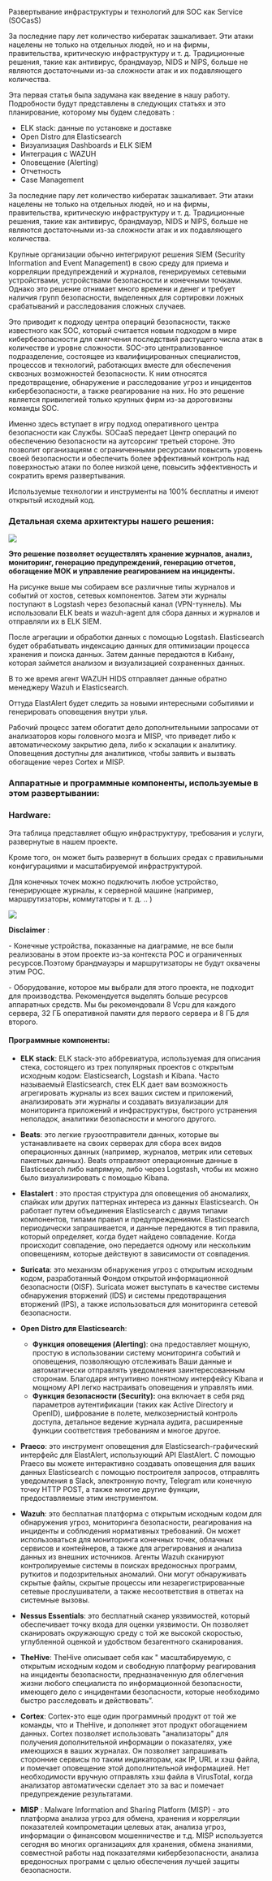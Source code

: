 Развертывание инфраструктуры и технологий для SOC как Service (SOCasS)

За последние пару лет количество кибератак зашкаливает. Эти атаки нацелены не только на отдельных людей, но и на фирмы, правительства, критическую инфраструктуру и т. д. Традиционные решения, такие как антивирус, брандмауэр, NIDS и NIPS, больше не являются достаточными из-за сложности атак и их подавляющего количества.

Эта первая статья была задумана как введение в нашу работу. Подробности будут представлены в следующих статьях и это планирование, которому мы будем следовать :

- ELK stack: данные по установке и доставке
- Open Distro для Elasticsearch
- Визуализация Dashboards и ELK SIEM
- Интеграция с WAZUH
- Оповещение (Alerting)
- Отчетность
- Case Management



За последние пару лет количество кибератак зашкаливает. Эти атаки нацелены не только на отдельных людей, но и на фирмы, правительства, критическую инфраструктуру и т. д. Традиционные решения, такие как антивирус, брандмауэр, NIDS и NIPS, больше не являются достаточными из-за сложности атак и их подавляющего количества.

Крупные организации обычно интегрируют решения SIEM (Security Information and Event Management) в свою среду для приема и корреляции предупреждений и журналов, генерируемых сетевыми устройствами, устройствами безопасности и конечными точками. Однако это решение отнимает много времени и денег и требует наличия групп безопасности, выделенных для сортировки ложных срабатываний и расследования сложных случаев.

Это приводит к подходу центра операций безопасности, также известного как SOC, который считается новым подходом в мире кибербезопасности для смягчения последствий растущего числа атак в количестве и уровне сложности. SOC-это централизованное подразделение, состоящее из квалифицированных специалистов, процессов и технологий, работающих вместе для обеспечения сквозных возможностей безопасности. К ним относятся предотвращение, обнаружение и расследование угроз и инцидентов кибербезопасности, а также реагирование на них. Но это решение является привилегией только крупных фирм из-за дороговизны команды SOC.

Именно здесь вступает в игру подход оперативного центра безопасности как Службы. SOCaaS передает Центр операций по обеспечению безопасности на аутсорсинг третьей стороне. Это позволит организациям с ограниченными ресурсами повысить уровень своей безопасности и обеспечить более эффективный контроль над поверхностью атаки по более низкой цене, повысить эффективность и сократить время развертывания.

Используемые технологии и инструменты на 100% бесплатны и имеют открытый исходный код.



### Детальная схема архитектуры нашего решения:

![](https://habrastorage.org/webt/br/tg/br/brtgbria1khg3dg-lpk9z1lag3g.png)



**Это решение позволяет осуществлять хранение журналов, анализ, мониторинг, генерацию предупреждений, генерацию отчетов, обогащение МОК и управление реагированием на инциденты.**

На рисунке выше мы собираем все различные типы журналов и событий от хостов, сетевых компонентов. Затем эти журналы поступают в Logstash через безопасный канал (VPN-туннель). Мы использовали ELK beats и wazuh-agent для сбора данных и журналов и отправляли их в ELK SIEM.

После агрегации и обработки данных с помощью Logstash. Elasticsearch будет обрабатывать индексацию данных для оптимизации процесса хранения и поиска данных. Затем данные передаются в Кибану, которая займется анализом и визуализацией сохраненных данных.

В то же время агент WAZUH HIDS отправляет данные обратно менеджеру Wazuh и Elasticsearch.

Оттуда ElastAlert будет следить за новыми интересными событиями и генерировать оповещения внутри улья.

Рабочий процесс затем обогатит дело дополнительными запросами от анализаторов коры головного мозга и MISP, что приведет либо к автоматическому закрытию дела, либо к эскалации к аналитику. Оповещения доступны для аналитиков, чтобы заявить и вызвать обогащение через Cortex и MISP.



### Аппаратные и программные компоненты, используемые в этом развертывании:

### **Hardware**:

Эта таблица представляет общую инфраструктуру, требования и услуги, развернутые в нашем проекте.

Кроме того, он может быть развернут в больших средах с правильными конфигурациями и масштабируемой инфраструктурой.

Для конечных точек можно подключить любое устройство, генерирующее журналы, к серверной машине (например, маршрутизаторы, коммутаторы и т. д. .. )

![](https://habrastorage.org/webt/cd/td/iy/cdtdiynh9ijdpmzejfqby60gb7o.png)

**Disclaimer** :

\- Конечные устройства, показанные на диаграмме, не все были реализованы в этом проекте из-за контекста POC и ограниченных ресурсов.Поэтому брандмауэры и маршрутизаторы не будут охвачены этим POC.

\- Оборудование, которое мы выбрали для этого проекта, не подходит для производства. Рекомендуется выделять больше ресурсов аппаратных средств. Мы бы рекомендовали 8 Vcpu для каждого сервера, 32 ГБ оперативной памяти для первого сервера и 8 ГБ для второго.

#### Программные компоненты:

- **ELK stack**: ELK stack-это аббревиатура, используемая для описания стека, состоящего из трех популярных проектов с открытым исходным кодом: Elasticsearch, Logstash и Kibana. Часто называемый Elasticsearch, стек ELK дает вам возможность агрегировать журналы из всех ваших систем и приложений, анализировать эти журналы и создавать визуализации для мониторинга приложений и инфраструктуры, быстрого устранения неполадок, аналитики безопасности и многого другого.

- **Beats**: это легкие грузоотправители данных, которые вы устанавливаете на своих серверах для сбора всех видов операционных данных (например, журналов, метрик или сетевых пакетных данных). Beats отправляют операционные данные в Elasticsearch либо напрямую, либо через Logstash, чтобы их можно было визуализировать с помощью Kibana.

- **Elastalert** : это простая структура для оповещения об аномалиях, спайках или других паттернах интереса из данных Elasticsearch. Он работает путем объединения Elasticsearch с двумя типами компонентов, типами правил и предупреждениями. Elasticsearch периодически запрашивается, и данные передаются в тип правила, который определяет, когда будет найдено совпадение. Когда происходит совпадение, оно передается одному или нескольким оповещениям, которые действуют в зависимости от совпадения.

- **Suricata**: это механизм обнаружения угроз с открытым исходным кодом, разработанный Фондом открытой информационной безопасности (OISF). Suricata может выступать в качестве системы обнаружения вторжений (IDS) и системы предотвращения вторжений (IPS), а также использоваться для мониторинга сетевой безопасности. 

- **Open Distro для Elasticsearch**:
  - **Функция оповещения (Alerting)**: она предоставляет мощную, простую в использовании систему мониторинга событий и оповещения, позволяющую отслеживать Ваши данные и автоматически отправлять уведомления заинтересованным сторонам. Благодаря интуитивно понятному интерфейсу Kibana и мощному API легко настраивать оповещения и управлять ими.
  - **Функция безопасности (Security):** она включает в себя ряд параметров аутентификации (таких как Active Directory и OpenID), шифрование в полете, мелкозернистый контроль доступа, детальное ведение журнала аудита, расширенные функции соответствия требованиям и многое другое.

- **Praeco**: это инструмент оповещения для Elasticsearch-графический интерфейс для ElastAlert, использующий API ElastAlert. С помощью Praeco вы можете интерактивно создавать оповещения для ваших данных Elasticsearch с помощью построителя запросов, отправлять уведомления в Slack, электронную почту, Telegram или конечную точку HTTP POST, а также многие другие функции, предоставляемые этим инструментом.

- **Wazuh**: это бесплатная платформа с открытым исходным кодом для обнаружения угроз, мониторинга безопасности, реагирования на инциденты и соблюдения нормативных требований. Он может использоваться для мониторинга конечных точек, облачных сервисов и контейнеров, а также для агрегирования и анализа данных из внешних источников. Агенты Wazuh сканируют контролируемые системы в поисках вредоносных программ, руткитов и подозрительных аномалий. Они могут обнаруживать скрытые файлы, скрытые процессы или незарегистрированные сетевые прослушиватели, а также несоответствия в ответах на системные вызовы.

- **Nessus Essentials**: это бесплатный сканер уязвимостей, который обеспечивает точку входа для оценки уязвимости. Он позволяет сканировать окружающую среду с той же высокой скоростью, углубленной оценкой и удобством безагентного сканирования.

- **TheHive**: TheHive описывает себя как " масштабируемую, с открытым исходным кодом и свободную платформу реагирования на инциденты безопасности, предназначенную для облегчения жизни любого специалиста по информационной безопасности, имеющего дело с инцидентами безопасности, которые необходимо быстро расследовать и действовать”.

- **Cortex**: Cortex-это еще один программный продукт от той же команды, что и TheHive, и дополняет этот продукт обогащением данных. Cortex позволяет использовать "анализаторы" для получения дополнительной информации о показателях, уже имеющихся в ваших журналах. Он позволяет запрашивать сторонние сервисы по таким индикаторам, как IP, URL и хэш файла, и помечает оповещение этой дополнительной информацией. Нет необходимости вручную отправлять хэш файла в VirusTotal, когда анализатор автоматически сделает это за вас и помечает предупреждение результатами.

- **MISP** : Malware Information and Sharing Platform (MISP) - это платформа анализа угроз для обмена, хранения и корреляции показателей компрометации целевых атак, анализа угроз, информации о финансовом мошенничестве и т.д. MISP используется сегодня во многих организациях для хранения, обмена знаниями, совместной работы над показателями кибербезопасности, анализа вредоносных программ с целью обеспечения лучшей защиты безопасности.


